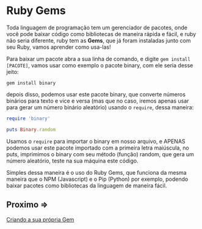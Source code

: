 # Ruby Gems

Toda linguagem de programação tem um gerenciador de pacotes, onde você pode baixar código como bibliotecas de maneira rápida e fácil, e ruby não seria diferente, ruby tem as **Gems**, que já foram instaladas junto com seu Ruby, vamos aprender como usa-las!

Para baixar um pacote abra a sua linha de comando, e digite ``gem install [PACOTE]``, vamos usar como exemplo o pacote binary, com ele seria desse jeito:

``
gem install binary
``

depois disso, podemos usar este pacote binary, que converte números binários para texto e vice e versa (mas que no caso, iremos apenas usar para gerar um número binário aleatório) usando o ``require``, dessa maneira:

```ruby
require 'binary'

puts Binary.random
```

Usamos o ``require`` para importar o binary em nosso arquivo, e APENAS podemos usar este pacote importado com a primeira letra maiúscula, no puts, imprimimos o binary com seu método (função) random, que gera um número aleatório, teste na sua máquina este código.

Simples dessa maneira é o uso do Ruby Gems, que funciona da mesma maneira que o NPM (Javascript) e o Pip (Python) por exemplo, podendo baixar pacotes como bibliotecas da linguagem de maneira fácil.

## Proximo =>

[Criando a sua própria Gem](../criando-gem/README.md)
